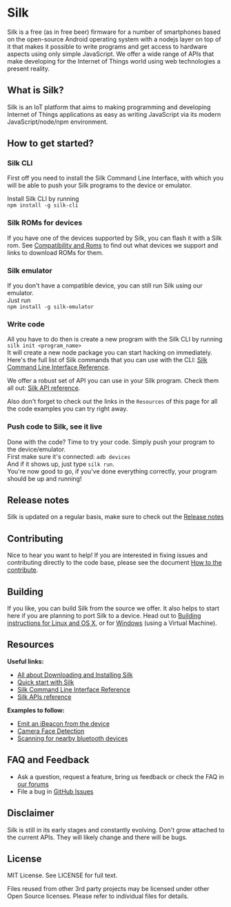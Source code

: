# Silk

Silk is a free (as in free beer) firmware for a number of smartphones based on the open-source Android operating system with a nodejs layer on top of it that makes it possible to write programs and get access to hardware aspects using only simple JavaScript. We offer a wide range of APIs that make developing for the Internet of Things world using web technologies a present reality.

## What is Silk?

Silk is an IoT platform that aims to making programming and developing Internet of Things applications as easy as writing JavaScript via its modern JavaScript/node/npm environment.

## How to get started?

### Silk CLI

First off you need to install the Silk Command Line Interface, with which you will be able to push your Silk programs to the device or emulator.

Install Silk CLI by running<br>
`npm install -g silk-cli`

### Silk ROMs for devices

If you have one of the devices supported by Silk, you can flash it with a Silk rom. See [Compatibility and Roms](docs/compatibility-roms.md) to find out what devices we support and links to download ROMs for them.

### Silk emulator

If you don't have a compatible device, you can still run Silk using our emulator.<br>
Just run<br>
`npm install -g silk-emulator`

### Write code

All you have to do then is create a new program with the Silk CLI by running<br>
`silk init <program_name>`<br>
It will create a new node package you can start hacking on immediately. Here's the full list of Silk commands that you can use with the CLI: [Silk Command Line Interface Reference](docs/tutorial/cli-reference.md).

We offer a robust set of API you can use in your Silk program. Check them all out: [Silk API reference](http://silklabs.github.io/silk/master/api/device/index.html).

Also don't forget to check out the links in the `Resources` of this page for all the code examples you can try right away.

### Push code to Silk, see it live

Done with the code? Time to try your code. Simply push your program to the device/emulator.<br>
First make sure it's connected: `adb devices`<br>
And if it shows up, just type `silk run`.<br>
You're now good to go, if you've done everything correctly, your program should be up and running!

## Release notes

Silk is updated on a regular basis, make sure to check out the [Release notes](docs/release-notes.md)

## Contributing

Nice to hear you want to help! If you are interested in fixing issues and contributing directly to the code base, please see the document [How to the contribute](CONTRIBUTING.md).

## Building

If you like, you can build Silk from the source we offer. It also helps to start here if you are planning to port Silk to a device. Head out to [Building instructions for Linux and OS X](docs/development/build-instructions-linux-osx.md), or for [Windows](docs/development/build-instructions-vm-on-windows.md) (using a Virtual Machine).

## Resources

**Useful links:**

- [All about Downloading and Installing Silk](docs/tutorial/installing-silk.md)
- [Quick start with Silk](docs/tutorial/quick-start.md)
- [Silk Command Line Interface Reference](docs/tutorial/cli-reference.md)
- [Silk APIs reference](http://silklabs.github.io/silk/master/api/device/index.html)

**Examples to follow:**

- [Emit an iBeacon from the device](docs/tutorial/ble-example.md)
- [Camera Face Detection](docs/examples/camera-facedetect)
- [Scanning for nearby bluetooth devices](docs/examples/ble-example-1)

## FAQ and Feedback

- Ask a question, request a feature, bring us feedback or check the FAQ in [our forums](https://community.silklabs.com)
- File a bug in [GitHub Issues](https://github.com/silklabs/silk/issues)

## Disclaimer

Silk is still in its early stages and constantly evolving. Don't grow attached to the current APIs. They will likely change and there will be bugs.

## License

MIT License. See LICENSE for full text.

Files reused from other 3rd party projects may be licensed under other Open Source licenses. Please refer to individual files for details.
